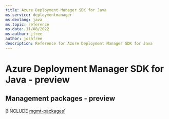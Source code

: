 ```yaml
---
title: Azure Deployment Manager SDK for Java
ms.service: deploymentmanager
ms.devlang: java
ms.topic: reference
ms.data: 11/08/2022
ms.author: jfree
author: joshfree
description: Reference for Azure Deployment Manager SDK for Java
---
```

# Azure Deployment Manager SDK for Java - preview

## Management packages - preview
[!INCLUDE [mgmt-packages](deployment-manager-mgmt-index.md)]